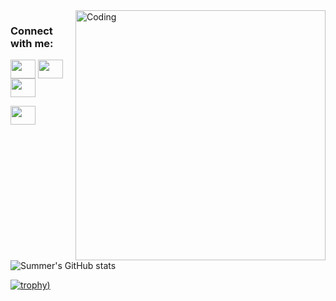 <img align="right" alt="Coding" width="400" src="https://art.ngfiles.com/images/3003000/3003864_moawling_pixel-day-2023-banner.gif">

<h3 align="left">Connect with me:</h3>
<p align="left">
<a href="https://twitter.com/NovemberMoon19" target="blank"><img align="center" src="https://cdn.jsdelivr.net/npm/simple-icons@3.0.1/icons/twitter.svg" alt="" height="30" width="40" /></a>
<a href="https://www.instagram.com/satousama2021/" target="blank"><img align="center" src="https://cdn.jsdelivr.net/npm/simple-icons@3.0.1/icons/instagram.svg" alt="" height="30" width="40" /></a>
<a href="https://www.youtube.com/channel/UCJG3nPgXQkl9EtOUdBCrxWA" target="blank"><img align="center" src="https://cdn.jsdelivr.net/npm/simple-icons@3.0.1/icons/youtube.svg" alt="" height="30" width="40" /></a>
</p>
<a href="https://t.me/BeWaterMyBestoFrendo" target="blank"><img align="center" src="https://cdn.jsdelivr.net/npm/simple-icons@3.0.1/icons/telegram.svg" alt="" height="30" width="40" /></a>
</p>

![Summer's GitHub stats](https://github-readme-stats.vercel.app/api?username=summermeitei&show_icons=true&theme=tokyonight) 

[![trophy](https://github-profile-trophy.vercel.app/?username=summermeitei&theme=tokyonight&column=3&row=2))](https://github.com/ryo-ma/github-profile-trophy)


<!--
**Summermeitei/Summermeitei** is a ✨ _special_ ✨ repository because its `README.md` (this file) appears on your GitHub profile.

Here are some ideas to get you started:

- 🔭 I’m currently working on ...
- 🌱 I’m currently learning ...
- 👯 I’m looking to collaborate on ...
- 🤔 I’m looking for help with ...
- 💬 Ask me about ...
- 📫 How to reach me: ...
- 😄 Pronouns: ...
- ⚡ Fun fact: ...
-->
